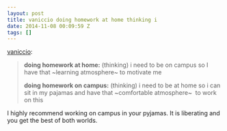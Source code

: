 ```yaml
---
layout: post
title: vaniccio doing homework at home thinking i
date: 2014-11-08 00:09:59 Z
tags: []
---
```

[vaniccio](http://vaniccio.tumblr.com/post/97531534672/doing-homework-at-home-thinking-i-need-to-be-on):

> **doing homework at home:** (thinking) i need to be on campus so I have that ~learning atmosphere~ to motivate me
> 
> **doing homework on campus:** (thinking) i need to be at home so i can sit in my pajamas and have that ~comfortable atmosphere~  to work on this 

I highly recommend working on campus in your pyjamas. It is liberating and you get the best of both worlds.
